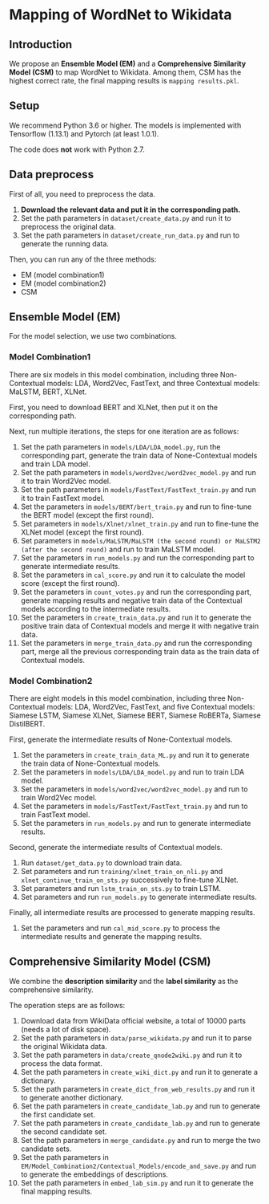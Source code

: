 # Mapping of WordNet to Wikidata



## Introduction

We propose an **Ensemble Model (EM)** and a **Comprehensive Similarity Model (CSM)** to map WordNet to Wikidata. Among them, CSM has the highest correct rate, the final mapping results is `mapping results.pkl`.



## Setup

We recommend Python 3.6 or higher. The models is implemented with Tensorflow (1.13.1) and Pytorch (at least 1.0.1).

The code does **not** work with Python 2.7.



## Data preprocess

First of all, you need to preprocess the data.

1. **Download the relevant data and put it in the corresponding path.**
2. Set the path parameters in `dataset/create_data.py` and run it to preprocess the original data.
3. Set the path parameters in `dataset/create_run_data.py` and run to generate the running data.

Then, you can run any of the three methods:

+ EM (model combination1)
+ EM (model combination2)
+ CSM 



## Ensemble Model (EM)

For the model selection, we use two combinations.

### Model Combination1

There are six models in this model combination, including three Non-Contextual models: LDA, Word2Vec, FastText, and three Contextual models: MaLSTM, BERT, XLNet.

First, you need to download BERT and XLNet, then put it on the corresponding path.

Next, run multiple iterations, the steps for one iteration are as follows:

1. Set the path parameters in `models/LDA/LDA_model.py`, run the corresponding part, generate the train data of None-Contextual models and train LDA model.
2. Set the path parameters in `models/word2vec/word2vec_model.py` and run it to train Word2Vec model.
3. Set the path parameters in `models/FastText/FastText_train.py` and run it to train FastText model.
4. Set the parameters in `models/BERT/bert_train.py` and run to fine-tune the BERT model (except the first round).
5. Set parameters in `models/Xlnet/xlnet_train.py` and run to fine-tune the XLNet model (except the first round).
6. Set parameters in `models/MaLSTM/MaLSTM (the second round) or MaLSTM2 (after the second round)` and run to train MaLSTM model.
7. Set the parameters in `run_models.py` and run the corresponding part to generate intermediate results.
8. Set the parameters in `cal_score.py` and run it to calculate the model score (except the first round).
9. Set the parameters in `count_votes.py` and run the corresponding part, generate mapping results and negative train data of the Contextual models according to the intermediate results.
10. Set the parameters in `create_train_data.py` and run it to generate the positive train data of Contextual models and merge it with negative train data.
11. Set the parameters in `merge_train_data.py` and run the corresponding part, merge all the previous corresponding train data as the train data of Contextual models.

### Model Combination2

There are eight models in this model combination, including three Non-Contextual models: LDA, Word2Vec, FastText, and five Contextual models: Siamese LSTM, Siamese XLNet, Siamese BERT, Siamese RoBERTa, Siamese DistilBERT.

First, generate the intermediate results of None-Contextual models.

1. Set the parameters in `create_train_data_ML.py` and run it to generate the train data of None-Contextual models.
2. Set the parameters in `models/LDA/LDA_model.py` and run to train LDA model.
3. Set the parameters in `models/word2vec/word2vec_model.py` and run to train Word2Vec model.
4. Set the parameters in `models/FastText/FastText_train.py` and run to train FastText model.
5. Set the parameters in `run_models.py` and run to generate intermediate results.

Second, generate the intermediate results of Contextual models.

1. Run `dataset/get_data.py` to download train data.
2. Set parameters and run `training/xlnet_train_on_nli.py` and `xlnet_continue_train_on_sts.py` successively to fine-tune XLNet.
3. Set parameters and run `lstm_train_on_sts.py` to train LSTM.
4. Set parameters and run `run_models.py` to generate intermediate results.

Finally, all intermediate results are processed to generate mapping results.

1. Set the parameters and run `cal_mid_score.py` to process the intermediate results and generate the mapping results.



## Comprehensive Similarity Model (CSM) 

We combine the **description similarity** and the **label similarity** as the comprehensive similarity.

The operation steps are as follows:

1. Download data from WikiData official website, a total of 10000 parts (needs a lot of disk space).
3. Set the path parameters in `data/parse_wikidata.py` and run it to parse the original Wikidata data.
4. Set the path parameters in `data/create_qnode2wiki.py` and run it to process the data format.
6. Set the path parameters in `create_wiki_dict.py` and run it to generate a dictionary.
7. Set the path parameters in `create_dict_from_web_results.py` and run it to generate another dictionary.
8. Set the path parameters in `create_candidate_lab.py` and run to generate the first candidate set.
9. Set the path parameters in `create_candidate_lab.py` and run to generate the second candidate set.
10. Set the path parameters in `merge_candidate.py` and run to merge the two candidate sets.
11. Set the path parameters in `EM/Model_Combination2/Contextual_Models/encode_and_save.py` and run to generate the embeddings of descriptions.
11. Set the path parameters in `embed_lab_sim.py` and run it to generate the final mapping results.